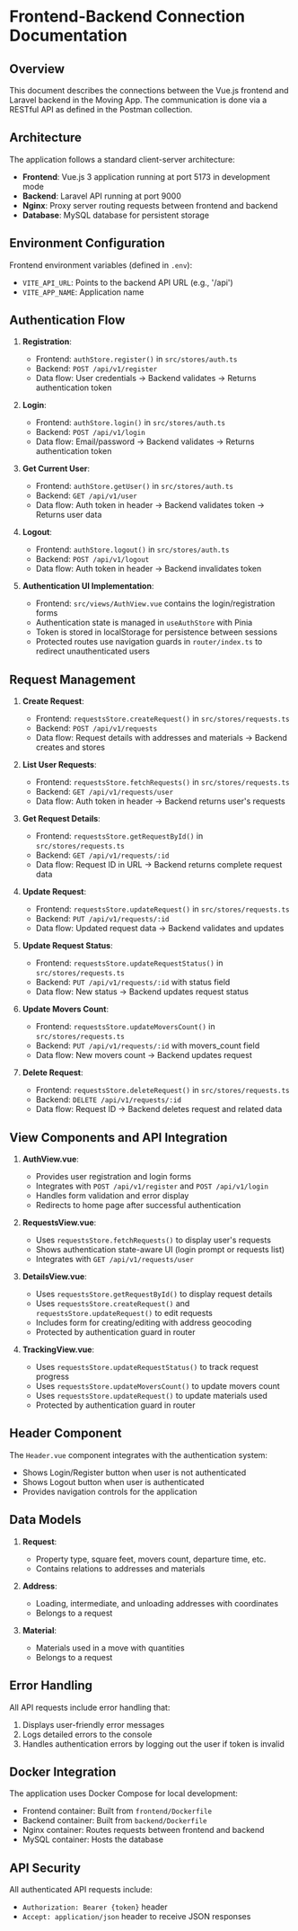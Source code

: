 # Frontend-Backend Connection Documentation

## Overview

This document describes the connections between the Vue.js frontend and Laravel backend in the Moving App. The communication is done via a RESTful API as defined in the Postman collection.

## Architecture

The application follows a standard client-server architecture:

- **Frontend**: Vue.js 3 application running at port 5173 in development mode
- **Backend**: Laravel API running at port 9000
- **Nginx**: Proxy server routing requests between frontend and backend
- **Database**: MySQL database for persistent storage

## Environment Configuration

Frontend environment variables (defined in `.env`):
- `VITE_API_URL`: Points to the backend API URL (e.g., '/api')
- `VITE_APP_NAME`: Application name

## Authentication Flow

1. **Registration**:
   - Frontend: `authStore.register()` in `src/stores/auth.ts`
   - Backend: `POST /api/v1/register`
   - Data flow: User credentials → Backend validates → Returns authentication token
   
2. **Login**:
   - Frontend: `authStore.login()` in `src/stores/auth.ts`
   - Backend: `POST /api/v1/login`
   - Data flow: Email/password → Backend validates → Returns authentication token

3. **Get Current User**:
   - Frontend: `authStore.getUser()` in `src/stores/auth.ts`
   - Backend: `GET /api/v1/user`
   - Data flow: Auth token in header → Backend validates token → Returns user data

4. **Logout**:
   - Frontend: `authStore.logout()` in `src/stores/auth.ts`
   - Backend: `POST /api/v1/logout`
   - Data flow: Auth token in header → Backend invalidates token

5. **Authentication UI Implementation**:
   - Frontend: `src/views/AuthView.vue` contains the login/registration forms
   - Authentication state is managed in `useAuthStore` with Pinia
   - Token is stored in localStorage for persistence between sessions
   - Protected routes use navigation guards in `router/index.ts` to redirect unauthenticated users

## Request Management

1. **Create Request**:
   - Frontend: `requestsStore.createRequest()` in `src/stores/requests.ts`
   - Backend: `POST /api/v1/requests`
   - Data flow: Request details with addresses and materials → Backend creates and stores
   
2. **List User Requests**:
   - Frontend: `requestsStore.fetchRequests()` in `src/stores/requests.ts`
   - Backend: `GET /api/v1/requests/user`
   - Data flow: Auth token in header → Backend returns user's requests

3. **Get Request Details**:
   - Frontend: `requestsStore.getRequestById()` in `src/stores/requests.ts`
   - Backend: `GET /api/v1/requests/:id`
   - Data flow: Request ID in URL → Backend returns complete request data

4. **Update Request**:
   - Frontend: `requestsStore.updateRequest()` in `src/stores/requests.ts`
   - Backend: `PUT /api/v1/requests/:id`
   - Data flow: Updated request data → Backend validates and updates

5. **Update Request Status**:
   - Frontend: `requestsStore.updateRequestStatus()` in `src/stores/requests.ts`
   - Backend: `PUT /api/v1/requests/:id` with status field
   - Data flow: New status → Backend updates request status

6. **Update Movers Count**:
   - Frontend: `requestsStore.updateMoversCount()` in `src/stores/requests.ts`
   - Backend: `PUT /api/v1/requests/:id` with movers_count field
   - Data flow: New movers count → Backend updates request

7. **Delete Request**:
   - Frontend: `requestsStore.deleteRequest()` in `src/stores/requests.ts`
   - Backend: `DELETE /api/v1/requests/:id`
   - Data flow: Request ID → Backend deletes request and related data

## View Components and API Integration

1. **AuthView.vue**:
   - Provides user registration and login forms
   - Integrates with `POST /api/v1/register` and `POST /api/v1/login`
   - Handles form validation and error display
   - Redirects to home page after successful authentication

2. **RequestsView.vue**:
   - Uses `requestsStore.fetchRequests()` to display user's requests
   - Shows authentication state-aware UI (login prompt or requests list)
   - Integrates with `GET /api/v1/requests/user`

3. **DetailsView.vue**:
   - Uses `requestsStore.getRequestById()` to display request details
   - Uses `requestsStore.createRequest()` and `requestsStore.updateRequest()` to edit requests
   - Includes form for creating/editing with address geocoding
   - Protected by authentication guard in router

4. **TrackingView.vue**:
   - Uses `requestsStore.updateRequestStatus()` to track request progress
   - Uses `requestsStore.updateMoversCount()` to update movers count
   - Uses `requestsStore.updateRequest()` to update materials used
   - Protected by authentication guard in router

## Header Component

The `Header.vue` component integrates with the authentication system:
- Shows Login/Register button when user is not authenticated
- Shows Logout button when user is authenticated
- Provides navigation controls for the application

## Data Models

1. **Request**:
   - Property type, square feet, movers count, departure time, etc.
   - Contains relations to addresses and materials
   
2. **Address**:
   - Loading, intermediate, and unloading addresses with coordinates
   - Belongs to a request

3. **Material**:
   - Materials used in a move with quantities
   - Belongs to a request

## Error Handling

All API requests include error handling that:
1. Displays user-friendly error messages
2. Logs detailed errors to the console
3. Handles authentication errors by logging out the user if token is invalid

## Docker Integration

The application uses Docker Compose for local development:

- Frontend container: Built from `frontend/Dockerfile`
- Backend container: Built from `backend/Dockerfile`
- Nginx container: Routes requests between frontend and backend
- MySQL container: Hosts the database

## API Security

All authenticated API requests include:
- `Authorization: Bearer {token}` header
- `Accept: application/json` header to receive JSON responses 
